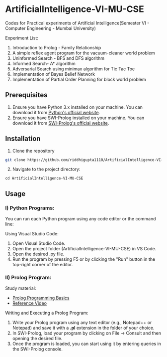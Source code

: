 # ArtificialIntelligence-VI-MU-CSE
Codes for Practical experiments of Artificial Intelligence(Semester VI - Computer Engineering - Mumbai University)

Experiment List:
1. Introduction to Prolog - Family Relationship
2. A simple reflex agent program for the vacuum-cleaner world problem
3. Uninformed Search - BFS and DFS algorithm
4. Informed Search- A* algorithm
5. Adversarial Search using minimax algorithm for Tic Tac Toe
6. Implementation of Bayes Belief Network
7. Implementation of Partial Order Planning for block world problem

## Prerequisites

1. Ensure you have Python 3.x installed on your machine. You can download it from [Python's official website](https://www.python.org/downloads/).
2. Ensure you have SWI-Prolog installed on your machine. You can download it from [SWI-Prolog's official website](https://www.swi-prolog.org/download/stable).

## Installation
1. Clone the repository
```bash
git clone https://github.com/riddhigupta1110/ArtificialIntelligence-VI-MU-CSE.git
```
2. Navigate to the project directory:
```shell
cd ArtificialIntelligence-VI-MU-CSE
```

## Usage
### **I) Python Programs:**
You can run each Python program using any code editor or the command line:

Using Visual Studio Code:
1. Open Visual Studio Code.
2. Open the project folder (ArtificialIntelligence-VI-MU-CSE) in VS Code.
3. Open the desired .py file.
4. Run the program by pressing F5 or by clicking the "Run" button in the top-right corner of the editor.

### **II) Prolog Program:**
Study material:
- [Prolog Programming Basics](https://youtu.be/4F2FLNQ6yms?si=EqIMIEhbktIR1t48)
- [Reference Video](https://youtu.be/-v1K9AnkAeM?si=krWWyNBsVKg9oHjn)

Writing and Executing a Prolog Program:
1. Write your Prolog program using any text editor (e.g., Notepad++ or Notepad) and save it with a **.pl** extension in the folder of your choice.
2. In SWI-Prolog, load your program by clicking on File -> Consult and then opening the desired file.
3. Once the program is loaded, you can start using it by entering queries in the SWI-Prolog console.
